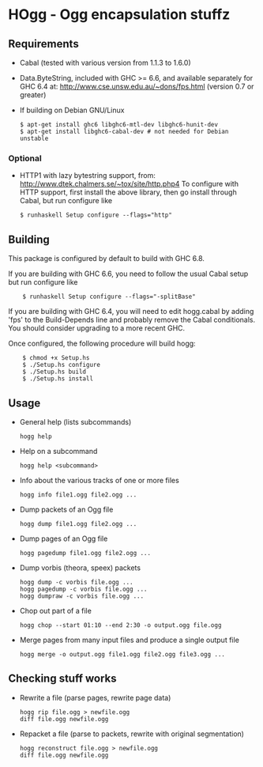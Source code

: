 HOgg - Ogg encapsulation stuffz
===============================

Requirements
------------

-	Cabal (tested with various version from 1.1.3 to 1.6.0)

-	Data.ByteString, included with GHC >= 6.6, and available separately for GHC 6.4 at: http://www.cse.unsw.edu.au/~dons/fps.html (version 0.7 or greater)

-	If building on Debian GNU/Linux

	```
	$ apt-get install ghc6 libghc6-mtl-dev libghc6-hunit-dev
	$ apt-get install libghc6-cabal-dev # not needed for Debian unstable
	```

### Optional

-	HTTP1 with lazy bytestring support, from: http://www.dtek.chalmers.se/~tox/site/http.php4 To configure with HTTP support, first install the above library, then go install through Cabal, but run configure like

	```
	$ runhaskell Setup configure --flags="http"
	```

Building
--------

This package is configured by default to build with GHC 6.8.

If you are building with GHC 6.6, you need to follow the usual Cabal setup but run configure like

```
    $ runhaskell Setup configure --flags="-splitBase"
```

If you are building with GHC 6.4, you will need to edit hogg.cabal by adding 'fps' to the Build-Depends line and probably remove the Cabal conditionals. You should consider upgrading to a more recent GHC.

Once configured, the following procedure will build hogg:

```
    $ chmod +x Setup.hs
    $ ./Setup.hs configure
    $ ./Setup.hs build
    $ ./Setup.hs install
```

Usage
-----

-	General help (lists subcommands)

	```
	hogg help
	```

-	Help on a subcommand

	```
	hogg help <subcommand>
	```

-	Info about the various tracks of one or more files

	```
	hogg info file1.ogg file2.ogg ...
	```

-	Dump packets of an Ogg file

	```
	hogg dump file1.ogg file2.ogg ...
	```

-	Dump pages of an Ogg file

	```
	hogg pagedump file1.ogg file2.ogg ...
	```

-	Dump vorbis (theora, speex) packets

	```
	hogg dump -c vorbis file.ogg ...
	hogg pagedump -c vorbis file.ogg ...
	hogg dumpraw -c vorbis file.ogg ...
	```

-	Chop out part of a file

	```
	hogg chop --start 01:10 --end 2:30 -o output.ogg file.ogg
	```

-	Merge pages from many input files and produce a single output file

	```
	hogg merge -o output.ogg file1.ogg file2.ogg file3.ogg ...
	```

Checking stuff works
--------------------

-	Rewrite a file (parse pages, rewrite page data)

	```
	hogg rip file.ogg > newfile.ogg
	diff file.ogg newfile.ogg
	```

-	Repacket a file (parse to packets, rewrite with original segmentation)

	```
	hogg reconstruct file.ogg > newfile.ogg
	diff file.ogg newfile.ogg
	```
